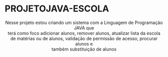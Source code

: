 # PROJETOJAVA-ESCOLA

<div align="center">Nesse projeto estou criando um sistema com a Linguagem de Programação JAVA que<br>
                    terá como foco adicionar alunos, remover alunos, atualizar lista da escola<br>
                    de matérias ou de alunos, validação de permissão de acesso, procurar alunos e<br>
                    também substituição de alunos</div>
